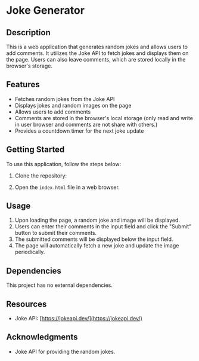 # Joke Generator

## Description

This is a web application that generates random jokes and allows users to add comments. It utilizes the Joke API to fetch jokes and displays them on the page. Users can also leave comments, which are stored locally in the browser's storage.

## Features

- Fetches random jokes from the Joke API
- Displays jokes and random images on the page
- Allows users to add comments
- Comments are stored in the browser's local storage (only read and write in user browser and comments are not share with others.)
- Provides a countdown timer for the next joke update

## Getting Started

To use this application, follow the steps below:

1. Clone the repository:

2. Open the `index.html` file in a web browser.

## Usage

1. Upon loading the page, a random joke and image will be displayed.
2. Users can enter their comments in the input field and click the "Submit" button to submit their comments.
3. The submitted comments will be displayed below the input field.
4. The page will automatically fetch a new joke and update the image periodically.

## Dependencies

This project has no external dependencies.

## Resources

- Joke API: [https://jokeapi.dev/](https://jokeapi.dev/)

## Acknowledgments

- Joke API for providing the random jokes.
